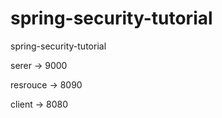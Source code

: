 # spring-security-tutorial
spring-security-tutorial

serer -> 9000

resrouce -> 8090

client -> 8080
